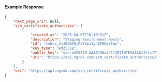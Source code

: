 <!-- Code generated for API Clients. DO NOT EDIT. -->

#### Example Response

```json
{
	"next_page_uri": null,
	"ssh_certificate_authorities": [
		{
			"created_at": "2025-04-05T10:10:31Z",
			"description": "Staging Environment Hosts",
			"id": "sshca_2vJ0NkVWjP3tVp11ynZF0hq5fuu",
			"key_type": "ed25519",
			"public_key": "ssh-ed25519 AAAAC3NzaC1lZDI1NTE5AAAAIJtzuJ7jaZXxXABNvYvxfVuTrzl5tTVnQL7IbWQWMP8Y",
			"uri": "https://api.ngrok.com/ssh_certificate_authorities/sshca_2vJ0NkVWjP3tVp11ynZF0hq5fuu"
		}
	],
	"uri": "https://api.ngrok.com/ssh_certificate_authorities"
}
```
